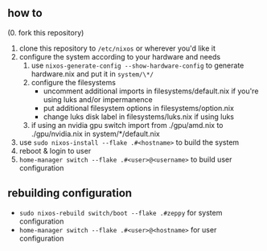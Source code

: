 ## how to
(0. fork this repository)
1. clone this repository to `/etc/nixos` or wherever you'd like it
2. configure the system according to your hardware and needs
   1. use `nixos-generate-config --show-hardware-config` to generate hardware.nix and put it in `system/\*/`
   2. configure the filesystems
      - uncomment additional imports in filesystems/default.nix if you're using luks and/or impermanence
      - put additional filesystem options in filesystems/option.nix
      - change luks disk label in filesystems/luks.nix if using luks
   3. if using an nvidia gpu switch import from ./gpu/amd.nix to ./gpu/nvidia.nix in system/\*/default.nix
3. use `sudo nixos-install --flake .#<hostname>` to build the system
4. reboot & login to user
5. `home-manager switch --flake .#<user>@<username>` to build user configuration

## rebuilding configuration
- `sudo nixos-rebuild switch/boot --flake .#zeppy` for system configuration
- `home-manager switch --flake .#<user>@<hostname>` for user configuration
